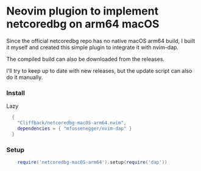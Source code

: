 # Neovim plugion to implement netcoredbg on arm64 macOS

Since the official netcoredbg repo has no native macOS arm64 build, I built it myself and created this simple plugin to integrate it with nvim-dap.

The compiled build can also be downloaded from the releases.

I'll try to keep up to date with new releases, but the update script can also do it manually.

### Install
Lazy
```lua
  {
    "Cliffback/netcoredbg-macOS-arm64.nvim",
    dependencies = { "mfussenegger/nvim-dap" }
  }
```

### Setup
```lua
    require('netcoredbg-macOS-arm64').setup(require('dap'))
```
